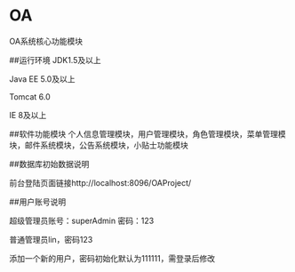 # OA
OA系统核心功能模块

##运行环境
JDK1.5及以上

Java EE 5.0及以上

Tomcat 6.0

IE 8及以上

##软件功能模块
个人信息管理模块，用户管理模块，角色管理模块，菜单管理模块，邮件系统模块，公告系统模块，小贴士功能模块

##数据库初始数据说明

前台登陆页面链接http://localhost:8096/OAProject/

##用户账号说明

超级管理员账号：superAdmin 密码：123

普通管理员lin，密码123

添加一个新的用户，密码初始化默认为111111，需登录后修改
